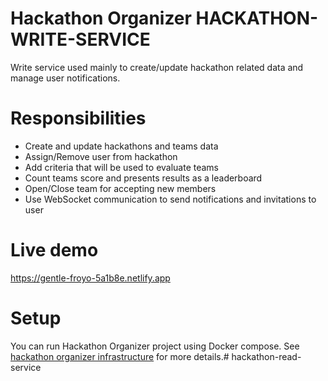 # Hackathon Organizer HACKATHON-WRITE-SERVICE

Write service used mainly to create/update hackathon related data and manage user notifications.

# Responsibilities

- Create and update hackathons and teams data
- Assign/Remove user from hackathon
- Add criteria that will be used to evaluate teams
- Count teams score and presents results as a leaderboard
- Open/Close team for accepting new members
- Use WebSocket communication to send notifications and invitations to user

# Live demo

https://gentle-froyo-5a1b8e.netlify.app

# Setup

You can run Hackathon Organizer project using Docker compose. See [hackathon organizer infrastructure](https://github.com/hackathon-organizer/infrastructure) for more details.# hackathon-read-service
